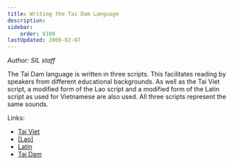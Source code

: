 ```yaml
---
title: Writing the Tai Dam Language
description: 
sidebar:
    order: 8100
lastUpdated: 2009-02-07
---
```


_Author: SIL staff_

The Tai Dam language is written in three scripts. This facilitates reading by speakers from different educational backgrounds. As well as the Tai Viet script, a modified form of the Lao script and a modified form of the Latin script as used for Vietnamese are also used. All three scripts represent the same sounds.

Links:

* [Tai Viet](writingsystems.info/scrlang/script-tavt)
* <u>[Lao]</u>
* [Latin](writingsystems.info/scrlang/script-latn)
* [Tai Dam](writingsystems.info/scrlang/lang-blt)